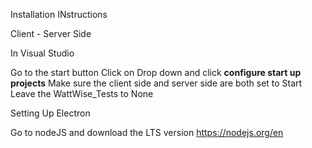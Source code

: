 Installation INstructions

Client - Server Side

In Visual Studio

Go to the start button
Click on Drop down and click **configure start up projects**
Make sure the client side and server side are both set to Start
Leave the WattWise_Tests to None

Setting Up Electron

Go to nodeJS and download the LTS version
https://nodejs.org/en






